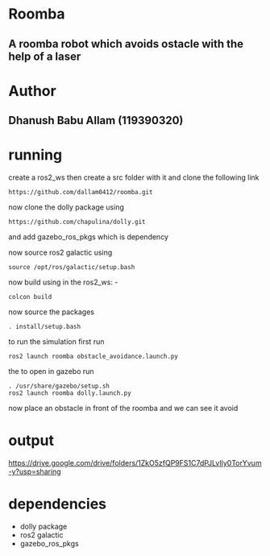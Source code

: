 # Roomba
## A roomba robot which avoids ostacle with the help of a laser 
# Author
## Dhanush Babu Allam (119390320)

# running

create a ros2_ws then create a src folder with it and clone the following link

```
https://github.com/dallam0412/roomba.git
```

now clone the dolly package using

```
https://github.com/chapulina/dolly.git
```
and add gazebo_ros_pkgs which is dependency

now source ros2 galactic using

```
source /opt/ros/galactic/setup.bash
```

now build using in the ros2_ws: -

```
colcon build
```
now source the packages

```
. install/setup.bash
```

to run the simulation first run

```
ros2 launch roomba obstacle_avoidance.launch.py
```
the to open in gazebo run 

```
. /usr/share/gazebo/setup.sh
ros2 launch roomba dolly.launch.py
```
now place an obstacle in front of the roomba and we can see it avoid

# output
https://drive.google.com/drive/folders/1ZkO5zfQP9FS1C7dPJLvIly0TorYvum-y?usp=sharing

# dependencies
* dolly package
* ros2 galactic
* gazebo_ros_pkgs

